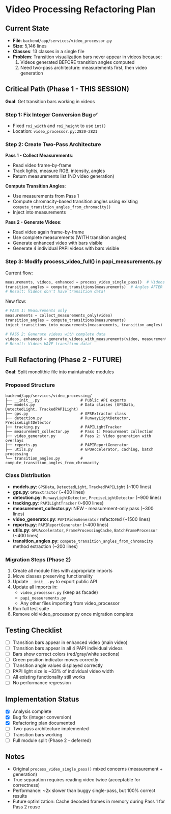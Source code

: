 # Video Processing Refactoring Plan

## Current State
- **File**: `backend/app/services/video_processor.py`
- **Size**: 5,146 lines
- **Classes**: 13 classes in a single file
- **Problem**: Transition visualization bars never appear in videos because:
  1. Videos generated BEFORE transition angles computed
  2. Need two-pass architecture: measurements first, then video generation

## Critical Path (Phase 1 - THIS SESSION)
**Goal**: Get transition bars working in videos

### Step 1: Fix Integer Conversion Bug ✅
- Fixed `roi_width` and `roi_height` to use `int()`
- Location: `video_processor.py:2820-2821`

### Step 2: Create Two-Pass Architecture
**Pass 1 - Collect Measurements**:
- Read video frame-by-frame
- Track lights, measure RGB, intensity, angles
- Return measurements list (NO video generation)

**Compute Transition Angles**:
- Use measurements from Pass 1
- Compute chromacity-based transition angles using existing `compute_transition_angles_from_chromacity()`
- Inject into measurements

**Pass 2 - Generate Videos**:
- Read video again frame-by-frame
- Use complete measurements (WITH transition angles)
- Generate enhanced video with bars visible
- Generate 4 individual PAPI videos with bars visible

### Step 3: Modify process_video_full() in papi_measurements.py
Current flow:
```python
measurements, videos, enhanced = process_video_single_pass()  # Videos FIRST
transition_angles = compute_transitions(measurements)  # Angles AFTER
# Result: Videos don't have transition data!
```

New flow:
```python
# PASS 1: Measurements only
measurements = collect_measurements_only(video)
transition_angles = compute_transitions(measurements)
inject_transitions_into_measurements(measurements, transition_angles)

# PASS 2: Generate videos with complete data
videos, enhanced = generate_videos_with_measurements(video, measurements)
# Result: Videos HAVE transition data!
```

## Full Refactoring (Phase 2 - FUTURE)
**Goal**: Split monolithic file into maintainable modules

### Proposed Structure
```
backend/app/services/video_processing/
├── __init__.py                  # Public API exports
├── models.py                    # Data classes (GPSData, DetectedLight, TrackedPAPILight)
├── gps.py                       # GPSExtractor class
├── detection.py                 # RunwayLightDetector, PreciseLightDetector
├── tracking.py                  # PAPILightTracker
├── measurement_collector.py     # Pass 1: Measurement collection
├── video_generator.py           # Pass 2: Video generation with overlays
├── reports.py                   # PAPIReportGenerator
├── utils.py                     # GPUAccelerator, caching, batch processing
└── transition_angles.py         # compute_transition_angles_from_chromacity
```

### Class Distribution
- **models.py**: `GPSData`, `DetectedLight`, `TrackedPAPILight` (~100 lines)
- **gps.py**: `GPSExtractor` (~400 lines)
- **detection.py**: `RunwayLightDetector`, `PreciseLightDetector` (~900 lines)
- **tracking.py**: `PAPILightTracker` (~600 lines)
- **measurement_collector.py**: NEW - measurement-only pass (~300 lines)
- **video_generator.py**: `PAPIVideoGenerator` refactored (~1500 lines)
- **reports.py**: `PAPIReportGenerator` (~400 lines)
- **utils.py**: `GPUAccelerator`, `FrameProcessingCache`, `BatchFrameProcessor` (~400 lines)
- **transition_angles.py**: `compute_transition_angles_from_chromacity` method extraction (~200 lines)

### Migration Steps (Phase 2)
1. Create all module files with appropriate imports
2. Move classes preserving functionality
3. Update `__init__.py` to export public API
4. Update all imports in:
   - `video_processor.py` (keep as facade)
   - `papi_measurements.py`
   - Any other files importing from video_processor
5. Run full test suite
6. Remove old video_processor.py once migration complete

## Testing Checklist
- [ ] Transition bars appear in enhanced video (main video)
- [ ] Transition bars appear in all 4 PAPI individual videos
- [ ] Bars show correct colors (red/gray/white sections)
- [ ] Green position indicator moves correctly
- [ ] Transition angle values displayed correctly
- [ ] PAPI light size is ~33% of individual video width
- [ ] All existing functionality still works
- [ ] No performance regression

## Implementation Status
- [x] Analysis complete
- [x] Bug fix (integer conversion)
- [x] Refactoring plan documented
- [ ] Two-pass architecture implemented
- [ ] Transition bars working
- [ ] Full module split (Phase 2 - deferred)

## Notes
- Original `process_video_single_pass()` mixed concerns (measurement + generation)
- True separation requires reading video twice (acceptable for correctness)
- Performance: ~2x slower than buggy single-pass, but 100% correct results
- Future optimization: Cache decoded frames in memory during Pass 1 for Pass 2 reuse

